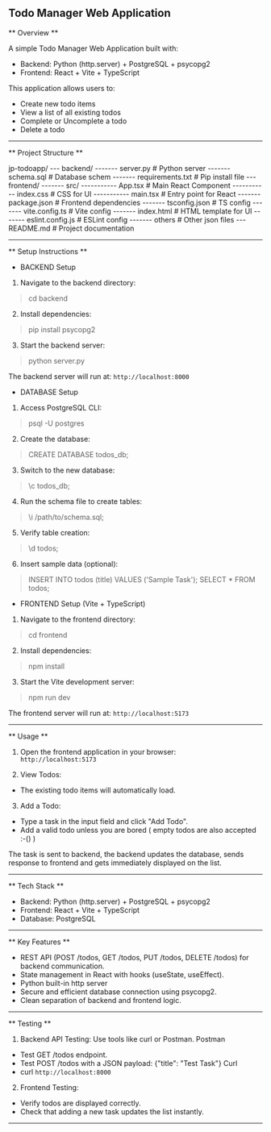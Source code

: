 ## Todo Manager Web Application ##

** Overview **

A simple Todo Manager Web Application built with:
- Backend: Python (http.server) + PostgreSQL + psycopg2  
- Frontend: React + Vite + TypeScript

This application allows users to:
- Create new todo items
- View a list of all existing todos
- Complete or Uncomplete a todo
- Delete a todo

---------------------------------------------------------------------

** Project Structure **

jp-todoapp/
--- backend/
------- server.py              # Python server
------- schema.sql             # Database schem
------- requirements.txt       # Pip install file
--- frontend/
------- src/
----------- App.tsx            # Main React Component
----------- index.css          # CSS for UI
----------- main.tsx           # Entry point for React
------- package.json           # Frontend dependencies
------- tsconfig.json          # TS config
------- vite.config.ts         # Vite config
------- index.html             # HTML template for UI
------- eslint.config.js       # ESLint config
------- others                 # Other json files
--- README.md                  # Project documentation

---------------------------------------------------------------------

** Setup Instructions **

- BACKEND Setup

 1. Navigate to the backend directory:

  > cd backend

 2. Install dependencies:

  > pip install psycopg2

 3. Start the backend server:

  > python server.py

 The backend server will run at: `http://localhost:8000`

- DATABASE Setup

 1. Access PostgreSQL CLI:

  > psql -U postgres

 2. Create the database:

  > CREATE DATABASE todos_db;

 3. Switch to the new database:

  > \c todos_db;

 4. Run the schema file to create tables:

  > \i /path/to/schema.sql;

 5. Verify table creation:

  > \d todos;

 6. Insert sample data (optional):

  > INSERT INTO todos (title) VALUES ('Sample Task');
    SELECT * FROM todos;

- FRONTEND Setup (Vite + TypeScript)

 1. Navigate to the frontend directory:

  > cd frontend

 2. Install dependencies:

  > npm install

 3. Start the Vite development server:

  > npm run dev

  The frontend server will run at: `http://localhost:5173`

---------------------------------------------------------------------

** Usage **

1. Open the frontend application in your browser:  
`http://localhost:5173`

2. View Todos:
 - The existing todo items will automatically load.

3. Add a Todo:
 - Type a task in the input field and click "Add Todo".
 - Add a valid todo unless you are bored ( empty todos are also accepted :-() )  

  The task is sent to backend, the backend updates the database, sends response to frontend and gets immediately displayed on the list.

---------------------------------------------------------------------

** Tech Stack **

- Backend: Python (http.server) + PostgreSQL + psycopg2
- Frontend: React + Vite + TypeScript
- Database: PostgreSQL

---------------------------------------------------------------------

** Key Features **

- REST API (POST /todos, GET /todos, PUT /todos, DELETE /todos) for backend communication.
- State management in React with hooks (useState, useEffect).
- Python built-in http server
- Secure and efficient database connection using psycopg2.
- Clean separation of backend and frontend logic.

---------------------------------------------------------------------

** Testing **

1. Backend API Testing: Use tools like curl or Postman.
 Postman
 - Test GET /todos endpoint.
 - Test POST /todos with a JSON payload:
    {"title": "Test Task"}
 Curl
 - curl `http://localhost:8000`

2. Frontend Testing:
 - Verify todos are displayed correctly.
 - Check that adding a new task updates the list instantly.

---------------------------------------------------------------------
